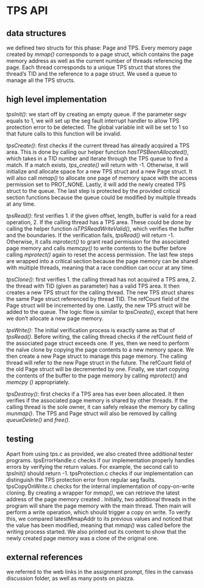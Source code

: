 # TPS API

## data structures

we defined two structs for this phase: Page and TPS. Every memory page
created by _mmap()_ corresponds to a page struct, which contains the page 
memory address as well as the current number of threads referencing the page.
Each thread corresponds to a unique TPS struct that stores the thread’s TID 
and the reference to a page struct. We used a queue to manage all the TPS 
structs.

## high level implementation

_tpsInit()_: we start off by creating an empty queue. If the parameter segv 
equals to 1, we will set up the seg fault interrupt handler to allow TPS 
protection error to be detected. The global variable init will be set to 1 so
that future calls to this function will be invalid.

_tpsCreate()_: first checks if the current thread has already acquired a TPS 
area. This is done by calling our helper function _hasTPSBeenAllocated()_, 
which takes in a TID number and iterate through the TPS queue to find a 
match. If a match exists, _tps_create()_ will return with -1. Otherwise, it 
will initialize and allocate space for a new TPS struct and a new Page 
struct. It will also call _mmap()_ to allocate one page of memory space with 
the access permission set to PROT_NONE. Lastly, it will add the newly created 
TPS struct to the queue. The last step is protected by the provided critical 
section functions because the queue could be modified by multiple threads at 
any time.

_tpsRead()_: first verifies 1. if the given offset, length, buffer is valid 
for a read operation, 2. If the calling thread has a TPS area. These could be 
done by calling the helper function _isTPSReadWriteValid()_, which verifies 
the buffer and the boundaries. If the verification fails, _tpsRead()_ will 
return -1. Otherwise, it calls _mprotect()_ to grant read permission for the 
associated page memory and calls _memcpy()_ to write contents to the buffer 
before calling _mprotect()_ again to reset the access permission. The last 
few steps are wrapped into a critical section because the page memory can be 
shared with multiple threads, meaning that a race condition can occur at any 
time.

_tpsClone()_: first verifies 1. the calling thread has not acquired a TPS 
area, 2. the thread with TID (given as parameter) has a valid TPS area. It 
then creates a new TPS struct for the calling thread. The new TPS struct 
shares the same Page struct referenced by thread TID. The refCount field of 
the Page struct will be incremented by one. Lastly, the new TPS struct will 
be added to the queue. The logic flow is similar to _tpsCreate()_, except 
that here we don’t allocate a new page memory.

_tpsWrite()_: The initial verification process is exactly same as that of 
_tpsRead()_. Before writing, the calling thread checks if the refCount field 
of the associated page struct exceeds one. If yes, then we need to perform 
the naïve clone by copying the page contents to a new memory space. We then 
create a new Page struct to manage this page memory. The calling thread will 
refer to the new Page struct in the future. The refCount field of the old 
Page struct will be decremented by one. Finally, we start copying the 
contents of the buffer to the page memory by calling _mprotect()_ and _memcpy
()_ appropriately.

_tpsDestroy()_: first checks if a TPS area has ever been allocated. It then 
verifies if the associated page memory is shared by other threads. If the 
calling thread is the sole owner, it can safely release the memory by calling
_munmap()_. The TPS and Page struct will also be removed by calling 
_queueDelete()_ and _free()_.

## testing

Apart from using tps.c as provided, we also created three additional tester 
programs. tpsErrorHandle.c checks if our implementation properly handles 
errors by verifying the return values. For example, the second call to 
_tpsInit()_ should return -1. tpsProtection.c checks if our implementation 
can distinguish the TPS protection error from regular seg faults. 
tpsCopyOnWrite.c checks for the internal implementation of copy-on-write 
cloning. By creating a wrapper for _mmap()_, we can retrieve the latest 
address of the page memory created . Initially, two additional threads in the 
program will share the page memory with the main thread. Then main will 
perform a write operation, which should trigger a copy on write. To verify 
this, we compared latestMmapAddr to its previous values and noticed that the 
value has been modified, meaning that _mmap()_ was called before the writing 
process started. We also printed out its content to show that the newly 
created page memory was a clone of the original one.

## external references

we referred to the web links in the assignment prompt, files in the canvass 
discussion folder, as well as many posts on piazza.
